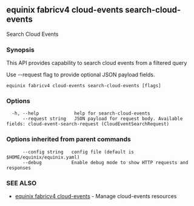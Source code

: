 ## equinix fabricv4 cloud-events search-cloud-events

Search Cloud Events

### Synopsis

This API provides capability to search cloud events from a filtered query

Use --request flag to provide optional JSON payload fields.

```
equinix fabricv4 cloud-events search-cloud-events [flags]
```

### Options

```
  -h, --help             help for search-cloud-events
      --request string   JSON payload for request body. Available fields: cloud-event-search-request (CloudEventSearchRequest)
```

### Options inherited from parent commands

```
      --config string   config file (default is $HOME/equinix/equinix.yaml)
      --debug           Enable debug mode to show HTTP requests and responses
```

### SEE ALSO

* [equinix fabricv4 cloud-events](equinix_fabricv4_cloud-events.md)	 - Manage cloud-events resources

